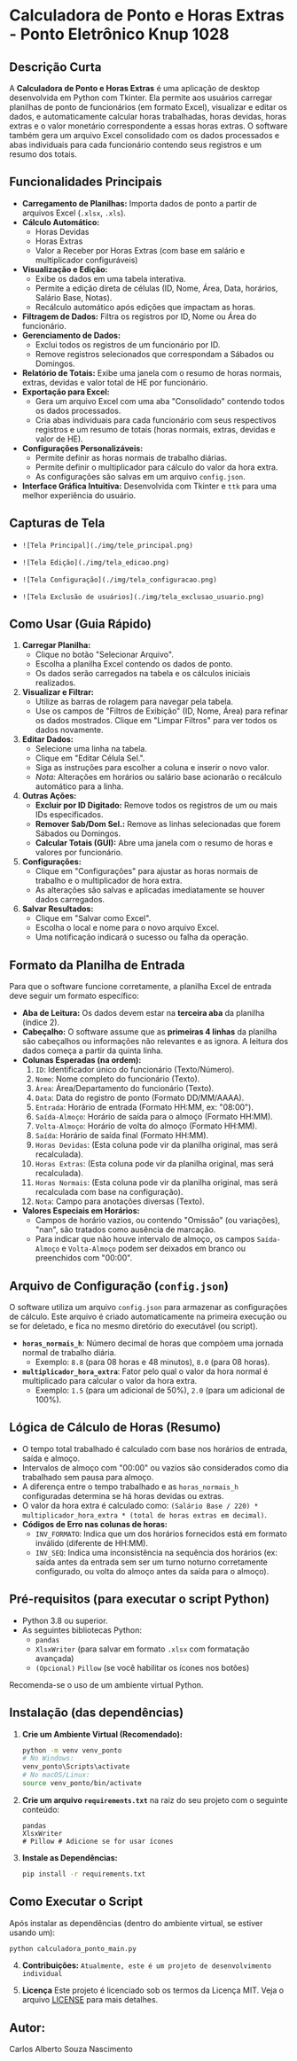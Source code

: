 # Calculadora de Ponto e Horas Extras - Ponto Eletrônico Knup 1028

## Descrição Curta

A **Calculadora de Ponto e Horas Extras** é uma aplicação de desktop desenvolvida em Python com Tkinter. Ela permite aos usuários carregar planilhas de ponto de funcionários (em formato Excel), visualizar e editar os dados, e automaticamente calcular horas trabalhadas, horas devidas, horas extras e o valor monetário correspondente a essas horas extras. O software também gera um arquivo Excel consolidado com os dados processados e abas individuais para cada funcionário contendo seus registros e um resumo dos totais.

## Funcionalidades Principais

* **Carregamento de Planilhas:** Importa dados de ponto a partir de arquivos Excel (`.xlsx`, `.xls`).
* **Cálculo Automático:**
    * Horas Devidas
    * Horas Extras
    * Valor a Receber por Horas Extras (com base em salário e multiplicador configuráveis)
* **Visualização e Edição:**
    * Exibe os dados em uma tabela interativa.
    * Permite a edição direta de células (ID, Nome, Área, Data, horários, Salário Base, Notas).
    * Recálculo automático após edições que impactam as horas.
* **Filtragem de Dados:** Filtra os registros por ID, Nome ou Área do funcionário.
* **Gerenciamento de Dados:**
    * Exclui todos os registros de um funcionário por ID.
    * Remove registros selecionados que correspondam a Sábados ou Domingos.
* **Relatório de Totais:** Exibe uma janela com o resumo de horas normais, extras, devidas e valor total de HE por funcionário.
* **Exportação para Excel:**
    * Gera um arquivo Excel com uma aba "Consolidado" contendo todos os dados processados.
    * Cria abas individuais para cada funcionário com seus respectivos registros e um resumo de totais (horas normais, extras, devidas e valor de HE).
* **Configurações Personalizáveis:**
    * Permite definir as horas normais de trabalho diárias.
    * Permite definir o multiplicador para cálculo do valor da hora extra.
    * As configurações são salvas em um arquivo `config.json`.
* **Interface Gráfica Intuitiva:** Desenvolvida com Tkinter e `ttk` para uma melhor experiência do usuário.

## Capturas de Tela

* `![Tela Principal](./img/tele_principal.png)`
  
* `![Tela Edição](./img/tela_edicao.png)`
  
* `![Tela Configuração](./img/tela_configuracao.png)`
  
* `![Tela Exclusão de usuários](./img/tela_exclusao_usuario.png)`

## Como Usar (Guia Rápido)

1.  **Carregar Planilha:**
    * Clique no botão "Selecionar Arquivo".
    * Escolha a planilha Excel contendo os dados de ponto.
    * Os dados serão carregados na tabela e os cálculos iniciais realizados.
2.  **Visualizar e Filtrar:**
    * Utilize as barras de rolagem para navegar pela tabela.
    * Use os campos de "Filtros de Exibição" (ID, Nome, Área) para refinar os dados mostrados. Clique em "Limpar Filtros" para ver todos os dados novamente.
3.  **Editar Dados:**
    * Selecione uma linha na tabela.
    * Clique em "Editar Célula Sel.".
    * Siga as instruções para escolher a coluna e inserir o novo valor.
    * *Nota:* Alterações em horários ou salário base acionarão o recálculo automático para a linha.
4.  **Outras Ações:**
    * **Excluir por ID Digitado:** Remove todos os registros de um ou mais IDs especificados.
    * **Remover Sab/Dom Sel.:** Remove as linhas selecionadas que forem Sábados ou Domingos.
    * **Calcular Totais (GUI):** Abre uma janela com o resumo de horas e valores por funcionário.
5.  **Configurações:**
    * Clique em "Configurações" para ajustar as horas normais de trabalho e o multiplicador de hora extra.
    * As alterações são salvas e aplicadas imediatamente se houver dados carregados.
6.  **Salvar Resultados:**
    * Clique em "Salvar como Excel".
    * Escolha o local e nome para o novo arquivo Excel.
    * Uma notificação indicará o sucesso ou falha da operação.

## Formato da Planilha de Entrada

Para que o software funcione corretamente, a planilha Excel de entrada deve seguir um formato específico:

* **Aba de Leitura:** Os dados devem estar na **terceira aba** da planilha (índice 2).
* **Cabeçalho:** O software assume que as **primeiras 4 linhas** da planilha são cabeçalhos ou informações não relevantes e as ignora. A leitura dos dados começa a partir da quinta linha.
* **Colunas Esperadas (na ordem):**
    1.  `ID`: Identificador único do funcionário (Texto/Número).
    2.  `Nome`: Nome completo do funcionário (Texto).
    3.  `Área`: Área/Departamento do funcionário (Texto).
    4.  `Data`: Data do registro de ponto (Formato DD/MM/AAAA).
    5.  `Entrada`: Horário de entrada (Formato HH:MM, ex: "08:00").
    6.  `Saída-Almoço`: Horário de saída para o almoço (Formato HH:MM).
    7.  `Volta-Almoço`: Horário de volta do almoço (Formato HH:MM).
    8.  `Saída`: Horário de saída final (Formato HH:MM).
    9.  `Horas Devidas`: (Esta coluna pode vir da planilha original, mas será recalculada).
    10. `Horas Extras`: (Esta coluna pode vir da planilha original, mas será recalculada).
    11. `Horas Normais`: (Esta coluna pode vir da planilha original, mas será recalculada com base na configuração).
    12. `Nota`: Campo para anotações diversas (Texto).
* **Valores Especiais em Horários:**
    * Campos de horário vazios, ou contendo "Omissão" (ou variações), "nan", são tratados como ausência de marcação.
    * Para indicar que não houve intervalo de almoço, os campos `Saída-Almoço` e `Volta-Almoço` podem ser deixados em branco ou preenchidos com "00:00".

## Arquivo de Configuração (`config.json`)

O software utiliza um arquivo `config.json` para armazenar as configurações de cálculo. Este arquivo é criado automaticamente na primeira execução ou se for deletado, e fica no mesmo diretório do executável (ou script).

* **`horas_normais_h`**: Número decimal de horas que compõem uma jornada normal de trabalho diária.
    * Exemplo: `8.8` (para 08 horas e 48 minutos), `8.0` (para 08 horas).
* **`multiplicador_hora_extra`**: Fator pelo qual o valor da hora normal é multiplicado para calcular o valor da hora extra.
    * Exemplo: `1.5` (para um adicional de 50%), `2.0` (para um adicional de 100%).

## Lógica de Cálculo de Horas (Resumo)

* O tempo total trabalhado é calculado com base nos horários de entrada, saída e almoço.
* Intervalos de almoço com "00:00" ou vazios são considerados como dia trabalhado sem pausa para almoço.
* A diferença entre o tempo trabalhado e as `horas_normais_h` configuradas determina se há horas devidas ou extras.
* O valor da hora extra é calculado como: `(Salário Base / 220) * multiplicador_hora_extra * (total de horas extras em decimal)`.
* **Códigos de Erro nas colunas de horas:**
    * `INV_FORMATO`: Indica que um dos horários fornecidos está em formato inválido (diferente de HH:MM).
    * `INV_SEQ`: Indica uma inconsistência na sequência dos horários (ex: saída antes da entrada sem ser um turno noturno corretamente configurado, ou volta do almoço antes da saída para o almoço).

## Pré-requisitos (para executar o script Python)

* Python 3.8 ou superior.
* As seguintes bibliotecas Python:
    * `pandas`
    * `XlsxWriter` (para salvar em formato `.xlsx` com formatação avançada)
    * `(Opcional)` `Pillow` (se você habilitar os ícones nos botões)

Recomenda-se o uso de um ambiente virtual Python.

## Instalação (das dependências)

1.  **Crie um Ambiente Virtual (Recomendado):**
    ```bash
    python -m venv venv_ponto
    # No Windows:
    venv_ponto\Scripts\activate
    # No macOS/Linux:
    source venv_ponto/bin/activate
    ```
2.  **Crie um arquivo `requirements.txt`** na raiz do seu projeto com o seguinte conteúdo:
    ```
    pandas
    XlsxWriter
    # Pillow # Adicione se for usar ícones
    ```
3.  **Instale as Dependências:**
    ```bash
    pip install -r requirements.txt
    ```

## Como Executar o Script

Após instalar as dependências (dentro do ambiente virtual, se estiver usando um):
```bash
python calculadora_ponto_main.py
```

4. **Contribuições:**
```Atualmente, este é um projeto de desenvolvimento individual```

5. **Licença**
Este projeto é licenciado sob os termos da Licença MIT. Veja o arquivo [LICENSE](LICENSE) para mais detalhes.

## Autor:
Carlos Alberto Souza Nascimento